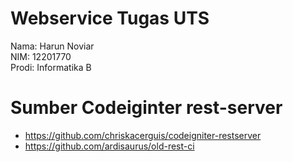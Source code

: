 # Webservice Tugas UTS

Nama: Harun Noviar <br>
NIM: 12201770 <br>
Prodi: Informatika B <br>

# Sumber Codeiginter rest-server

- https://github.com/chriskacerguis/codeigniter-restserver
- https://github.com/ardisaurus/old-rest-ci
